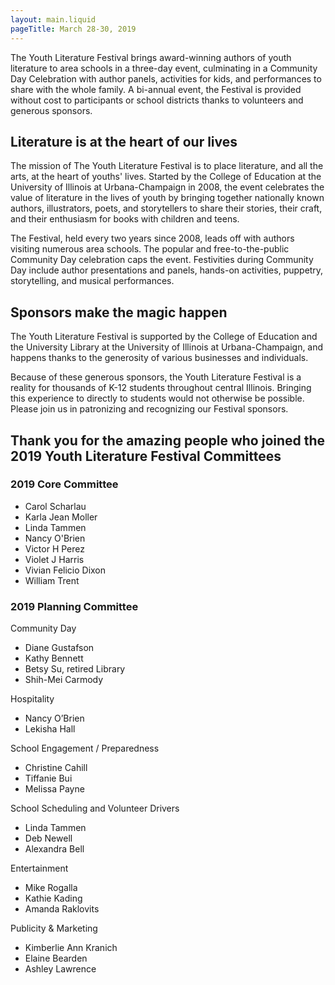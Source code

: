 ```yaml
---
layout: main.liquid
pageTitle: March 28-30, 2019
---
```

The Youth Literature Festival brings award-winning authors of youth literature to area schools in a three-day event, culminating in a Community Day Celebration with author panels, activities for kids, and performances to share with the whole family. A bi-annual event, the Festival is provided without cost to participants or school districts thanks to volunteers and generous sponsors.

## Literature is at the heart of our lives

The mission of The Youth Literature Festival is to place literature, and all the arts, at the heart of youths' lives. Started by the College of Education at the University of Illinois at Urbana-Champaign in 2008, the event celebrates the value of literature in the lives of youth by bringing together nationally known authors, illustrators, poets, and storytellers to share their stories, their craft, and their enthusiasm for books with children and teens.

The Festival, held every two years since 2008, leads off with authors visiting numerous area schools. The popular and free-to-the-public Community Day celebration caps the event. Festivities during Community Day include author presentations and panels, hands-on activities, puppetry, storytelling, and musical performances.

## Sponsors make the magic happen

The Youth Literature Festival is supported by the College of Education and the University Library at the University of Illinois at Urbana-Champaign, and happens thanks to the generosity of various businesses and individuals.

Because of these generous sponsors, the Youth Literature Festival is a reality for thousands of K-12 students throughout central Illinois. Bringing this experience to directly to students would not otherwise be possible. Please join us in patronizing and recognizing our Festival sponsors.

## Thank you for the amazing people who joined the 2019 Youth Literature Festival Committees   

### 2019 Core Committee 

* Carol Scharlau
* Karla Jean Moller
* Linda Tammen
* Nancy O'Brien
* Victor H Perez
* Violet J Harris
* Vivian Felicio Dixon
* William Trent
 
### 2019 Planning Committee 

Community Day	

* Diane Gustafson
* Kathy Bennett 
* Betsy Su, retired Library 
* Shih-Mei Carmody

Hospitality	

* Nancy O’Brien
* Lekisha Hall

School Engagement / Preparedness	

* Christine Cahill
* Tiffanie Bui
* Melissa Payne

School Scheduling and Volunteer Drivers	

* Linda Tammen
* Deb Newell  
* Alexandra Bell
 
Entertainment
	
* Mike Rogalla 
* Kathie Kading
* Amanda Raklovits

Publicity & Marketing	

* Kimberlie Ann Kranich 
* Elaine Bearden
* Ashley Lawrence